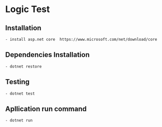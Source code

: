# Logic Test

## Installation
    - install asp.net core  https://www.microsoft.com/net/download/core

## Dependencies Installation
    - dotnet restore

## Testing
    - dotnet test

## Apllication run command
    - dotnet run
